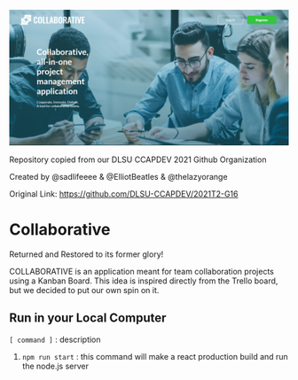 ![Landing Page](./github-assets/Collaborative.png)

Repository copied from our DLSU CCAPDEV 2021 Github Organization 

Created by @sadlifeeee & @ElliotBeatles & @thelazyorange

Original Link: https://github.com/DLSU-CCAPDEV/2021T2-G16

# Collaborative
Returned and Restored to its former glory! 

COLLABORATIVE is an application meant for team collaboration projects using a Kanban Board.
This idea is inspired directly from the Trello board, but we decided to put our own spin on it.


## Run in your Local Computer
`[ command ]` :  description 

1.	`npm run start`			: 	this command will make a react production build and run the node.js server 
	
